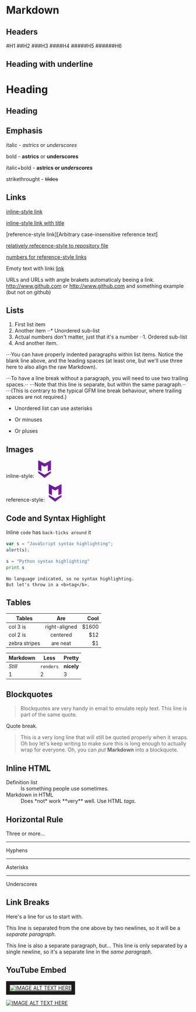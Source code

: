 # Markdown

Headers
-------

#H1
##H2
###H3
####H4
#####H5
######H6


Heading with underline
----------------------
Heading
=======

Heading
-------



Emphasis
--------
italic - *astrics* or _underscores_

bold   - **astrics** or __underscores__

italic+bold - **astrics or _underscores_**

strikethrought - ~~tildes~~



Links
-----

[inline-style link](http://www.github.com)

[inline-style link with title](http://www.github.com "Github's Homepage")

[reference-style link][Arbitrary case-insensitive reference text]

[relatively refecence-style to repository file](../blob/master/LICENSE)

[numbers for reference-style links][1]

Emoty text with linki [link]

URLs and URLs with angle brakets automaticaly beeing a link.
http://www.github.com or <http://www.github.com> and something example (but not on github)


[arbitrary case-insensitie reference text]: https://www.github.com
[1]: http://www.github.com
[link]: http://www.github.com



Lists
-----

1. First list item
2. Another item
⋅⋅* Unordered sub-list
1. Actual numbers don't matter, just that it's a number
⋅⋅1. Ordered sub-list
4. And another item.

⋅⋅⋅You can have properly indented paragraphs within list items. Notice the blank line above, and the leading spaces (at least one, but we'll use three here to also align the raw Markdown).

⋅⋅⋅To have a line break without a paragraph, you will need to use two trailing spaces.⋅⋅
⋅⋅⋅Note that this line is separate, but within the same paragraph.⋅⋅
⋅⋅⋅(This is contrary to the typical GFM line break behaviour, where trailing spaces are not required.)

* Unordered list can use asterisks
- Or minuses
+ Or pluses



Images
------
inline-style:
![alt text](https://github.com/adam-p/markdown-here/raw/master/src/common/images/icon48.png "Logo Title Text 1")

reference-style:
![alt-text][logo]

[logo]: https://github.com/adam-p/markdown-here/raw/master/src/common/images/icon48.png "Logo Title Text 2"



Code and Syntax Highlight
-------------------------
Inline `code` has `back-ticks around` it

```javascript
var s = "JavaScript syntax highlighting";
alert(s);
```

```python
s = "Python syntax highlighting"
print s
```

```
No language indicated, so no syntax highlighting. 
But let's throw in a <b>tag</b>.
```


Tables
------

| Tables        | Are           | Cool  |
| ------------- |:-------------:| -----:|
| col 3 is      | right-aligned | $1600 |
| col 2 is      | centered      |   $12 |
| zebra stripes | are neat      |    $1 |


Markdown | Less | Pretty
--- | --- | ---
*Still* | `renders` | **nicely**
1 | 2 | 3



Blockquotes
-----------

> Blockquotes are very handy in email to emulate reply text.
> This line is part of the same quote.

Quote break.

> This is a very long line that will still be quoted properly when it wraps. Oh boy let's keep writing to make sure this is long enough to actually wrap for everyone. Oh, you can *put* **Markdown** into a blockquote. 

 

Inline HTML
-----------

<dl>
  <dt>Definition list</dt>
  <dd>Is something people use sometimes.</dd>

  <dt>Markdown in HTML</dt>
  <dd>Does *not* work **very** well. Use HTML <em>tags</em>.</dd>
</dl>


Horizontal Rule
---------------
Three or more...

---

Hyphens

***

Asterisks

___

Underscores


Link Breaks
-----------

Here's a line for us to start with.

This line is separated from the one above by two newlines, so it will be a *separate paragraph*.

This line is also a separate paragraph, but...
This line is only separated by a single newline, so it's a separate line in the *same paragraph*.


YouTube Embed
-------------

<a href="http://www.youtube.com/watch?feature=player_embedded&v=YOUTUBE_VIDEO_ID_HERE
" target="_blank"><img src="http://img.youtube.com/vi/gGNid6IFg0U/0.jpg" 
alt="IMAGE ALT TEXT HERE" width="240" height="180" border="10" /></a>

[![IMAGE ALT TEXT HERE](http://img.youtube.com/vi/gGNid6IFg0U/0.jpg)](http://www.youtube.com/watch?v=YOUTUBE_VIDEO_ID_HERE)
